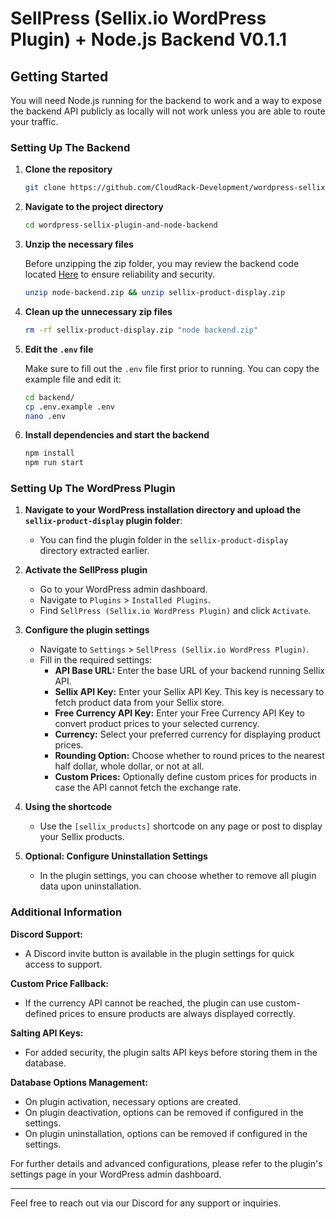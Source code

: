 # SellPress (Sellix.io WordPress Plugin) + Node.js Backend V0.1.1

## Getting Started

You will need Node.js running for the backend to work and a way to expose the backend API publicly as locally will not work unless you are able to route your traffic.

### Setting Up The Backend

1. **Clone the repository**

    ```bash
    git clone https://github.com/CloudRack-Development/wordpress-sellix-plugin-and-node-backend.git
    ```

2. **Navigate to the project directory**

    ```bash
    cd wordpress-sellix-plugin-and-node-backend
    ```

3. **Unzip the necessary files**

    Before unzipping the zip folder, you may review the backend code located [Here](https://github.com/CloudRack-Development/my-project/tree/main/backend) to ensure reliability and security.

    ```bash
    unzip node-backend.zip && unzip sellix-product-display.zip
    ```

4. **Clean up the unnecessary zip files**

    ```bash
    rm -rf sellix-product-display.zip "node backend.zip"
    ```

5. **Edit the `.env` file**

    Make sure to fill out the `.env` file first prior to running. You can copy the example file and edit it:

    ```bash
    cd backend/
    cp .env.example .env
    nano .env
    ```

6. **Install dependencies and start the backend**

    ```bash
    npm install
    npm run start
    ```

### Setting Up The WordPress Plugin

1. **Navigate to your WordPress installation directory and upload the `sellix-product-display` plugin folder**:

    - You can find the plugin folder in the `sellix-product-display` directory extracted earlier.

2. **Activate the SellPress plugin**

    - Go to your WordPress admin dashboard.
    - Navigate to `Plugins` > `Installed Plugins`.
    - Find `SellPress (Sellix.io WordPress Plugin)` and click `Activate`.

3. **Configure the plugin settings**

    - Navigate to `Settings` > `SellPress (Sellix.io WordPress Plugin)`.
    - Fill in the required settings:
      - **API Base URL:** Enter the base URL of your backend running Sellix API.
      - **Sellix API Key:** Enter your Sellix API Key. This key is necessary to fetch product data from your Sellix store.
      - **Free Currency API Key:** Enter your Free Currency API Key to convert product prices to your selected currency.
      - **Currency:** Select your preferred currency for displaying product prices.
      - **Rounding Option:** Choose whether to round prices to the nearest half dollar, whole dollar, or not at all.
      - **Custom Prices:** Optionally define custom prices for products in case the API cannot fetch the exchange rate.

4. **Using the shortcode**

    - Use the `[sellix_products]` shortcode on any page or post to display your Sellix products.

5. **Optional: Configure Uninstallation Settings**

    - In the plugin settings, you can choose whether to remove all plugin data upon uninstallation.

### Additional Information

**Discord Support:**

- A Discord invite button is available in the plugin settings for quick access to support.

**Custom Price Fallback:**

- If the currency API cannot be reached, the plugin can use custom-defined prices to ensure products are always displayed correctly.

**Salting API Keys:**

- For added security, the plugin salts API keys before storing them in the database.

**Database Options Management:**

- On plugin activation, necessary options are created.
- On plugin deactivation, options can be removed if configured in the settings.
- On plugin uninstallation, options can be removed if configured in the settings.

For further details and advanced configurations, please refer to the plugin's settings page in your WordPress admin dashboard.

---

Feel free to reach out via our Discord for any support or inquiries.
